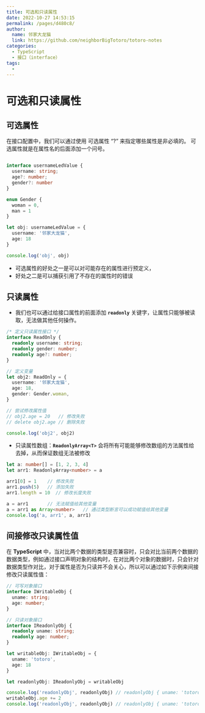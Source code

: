 ```yaml
---
title: 可选和只读属性
date: 2022-10-27 14:53:15
permalink: /pages/d480c8/
author: 
  name: 邻家大龙猫
  link: https://github.com/neighborBigTotoro/totoro-notes
categories: 
  - TypeScript
  - 接口（interface）
tags: 
  - 
---
```

# 可选和只读属性


## 可选属性

在接口配置中，我们可以通过使用 可选属性 “?” 来指定哪些属性是非必填的。
可选属性就是在属性名的后面添加一个问号。

``` ts

interface usernameLedValue {
  username: string;
  age?: number;
  gender?: number
}

enum Gender {
  woman = 0,
  man = 1
}

let obj: usernameLedValue = {
  username: '邻家大龙猫',
  age: 18
}

console.log('obj', obj)

```

- 可选属性的好处之一是可以对可能存在的属性进行预定义，
- 好处之二是可以捕获引用了不存在的属性时的错误



## 只读属性

- 我们也可以通过给接口属性的前面添加 **``readonly``** 关键字，让属性只能够被读取，无法做其他任何操作。

``` ts
/* 定义只读属性接口 */
interface ReadOnly {
  readonly username: string;
  readonly gender: number;
  readonly age?: number;
}

// 定义变量
let obj2: ReadOnly = {
  username: '邻家大龙猫',
  age: 18,
  gender: Gender.woman,
}

// 尝试修改属性值
// obj2.age = 20   // 修改失败
// delete obj2.age // 删除失败

console.log('obj2', obj2)
```

- 只读属性数组：**``ReadonlyArray<T>``** 会将所有可能能够修改数组的方法属性给去掉，从而保证数组无法被修改

``` ts
let a: number[] = [1, 2, 3, 4]
let arr1: ReadonlyArray<number> = a

arr1[0] = 1    // 修改失败
arr1.push(5)   // 添加失败
arr1.length = 10  // 修改长度失败

a = arr1       // 无法赋值给其他变量
a = arr1 as Array<number>   // 通过类型断言可以成功赋值给其他变量
console.log('a, arr1', a, arr1)
```


## 间接修改只读属性值

在 **TypeScript** 中，当对比两个数据的类型是否兼容时，只会对比当前两个数据的数据类型，例如通过接口声明对象的结构时，在对比两个对象的数据时，只会针对数据类型作对比，对于属性是否为只读并不会关心，所以可以通过如下示例来间接修改只读属性值：

``` ts
// 可写对象接口
interface IWritableObj {
  uname: string;
  age: number;
}

// 只读对象接口
interface IReadonlyObj {
  readonly uname: string;
  readonly age: number;
}

let writableObj: IWritableObj = {
  uname: 'totoro',
  age: 18
}

let readonlyObj: IReadonlyObj = writableObj

console.log('readonlyObj', readonlyObj) // readonlyObj { uname: 'totoro', age: 18 }
writableObj.age += 2
console.log('readonlyObj', readonlyObj) // readonlyObj { uname: 'totoro', age: 20 }
```
